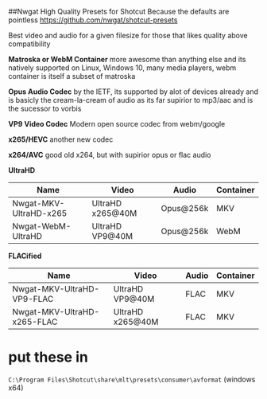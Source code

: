 ##Nwgat High Quality Presets for Shotcut
Because the defaults are pointless
https://github.com/nwgat/shotcut-presets

Best video and audio for a given filesize for those that likes quality above compatibility 

**Matroska or WebM Container** 
more awesome than anything else and its natively supported on Linux, Windows 10, many media players, webm container is itself a subset of matroska

**Opus Audio Codec** 
by the IETF, its supported by alot of devices already and is basicly the cream-la-cream of audio as its far supirior to mp3/aac and is the sucessor to vorbis

**VP9 Video Codec**
Modern open source codec from webm/google

**x265/HEVC**
another new codec

**x264/AVC**
good old x264, but with supirior opus or flac audio


**UltraHD**

| Name    | Video    | Audio     | Container |
|---------|----------|-----------|-----------|
| Nwgat-MKV-UltraHD-x265 | UltraHD x265@40M | Opus@256k      | MKV       |
| Nwgat-WebM-UltraHD | UltraHD VP9@40M  | Opus@256k      | WebM       |

**FLACified**

| Name    | Video    | Audio     | Container |
|---------|----------|-----------|-----------|
| Nwgat-MKV-UltraHD-VP9-FLAC | UltraHD VP9@40M | FLAC | MKV       |
| Nwgat-MKV-UltraHD-x265-FLAC  | UltraHD x265@40M  | FLAC | MKV      |

# put these in
`C:\Program Files\Shotcut\share\mlt\presets\consumer\avformat` (windows x64)
